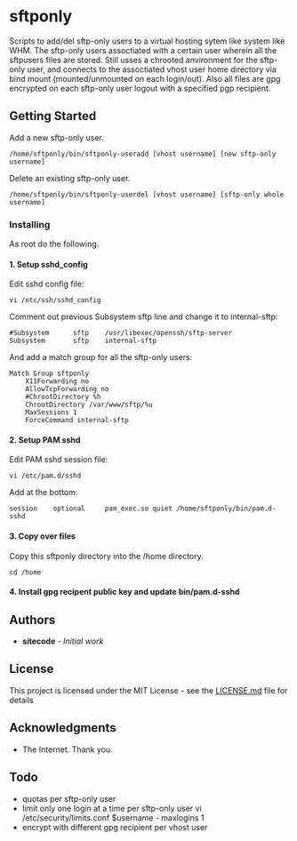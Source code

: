 # sftponly	

Scripts to add/del sftp-only users to a virtual hosting sytem like system like WHM. The sftp-only users assoctiated with a certain user wherein all the sftpusers files are stored. Still usses a chrooted anvironment for the sftp-only user, and connects to the assoctiated vhost user home directory via bind mount (mounted/unmounted on each login/out). Also all files are gpg encrypted on each sftp-only user logout with a specified pgp recipient.

## Getting Started

Add a new sftp-only user.

```
/home/sftponly/bin/sftponly-useradd [vhost username] [new sftp-only username]
```

Delete an existing sftp-only user.

```
/home/sftponly/bin/sftponly-userdel [vhost username] [sftp-only whole username]
```

### Installing

As root do the following.

#### 1. Setup sshd_config

Edit sshd config file:

```
vi /etc/ssh/sshd_config
```

Comment out previous Subsystem sftp line and change it to internal-sftp:

```
#Subsystem      sftp    /usr/libexec/openssh/sftp-server
Subsystem       sftp    internal-sftp
```

And add a match group for all the sftp-only users:

```
Match Group sftponly
	X11Forwarding no
	AllowTcpForwarding no
	#ChrootDirectory %h
	ChrootDirectory /var/www/sftp/%u
	MaxSessions 1
	ForceCommand internal-sftp
```

#### 2. Setup PAM sshd

Edit PAM sshd session file:

```
vi /etc/pam.d/sshd
```

Add at the bottom:

```
session    optional     pam_exec.so quiet /home/sftponly/bin/pam.d-sshd
```

#### 3. Copy over files

Copy this sftponly directory into the /home directory.

```
cd /home
```

#### 4. Install gpg recipent public key and update bin/pam.d-sshd

## Authors

* **sitecode** - *Initial work*

## License

This project is licensed under the MIT License - see the [LICENSE.md](LICENSE.md) file for details

## Acknowledgments

* The Internet. Thank you.

## Todo

* quotas per sftp-only user
* limit only one login at a time per sftp-only user
vi /etc/security/limits.conf
        $username           -       maxlogins       1   
* encrypt with different gpg recipient per vhost user
